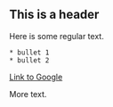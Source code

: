 ## This is a header

Here is some regular text.

	* bullet 1
	* bullet 2
	
[Link to Google](http://www.google.com)

More text.
